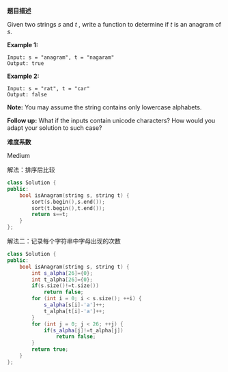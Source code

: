  **题目描述**   

Given two strings *s* and *t* , write a function to determine if *t* is an anagram of *s*.

**Example 1:**

```
Input: s = "anagram", t = "nagaram"
Output: true
```

**Example 2:**

```
Input: s = "rat", t = "car"
Output: false
```

**Note:**
You may assume the string contains only lowercase alphabets.

**Follow up:**
What if the inputs contain unicode characters? How would you adapt your solution to such case?

 **难度系数**    

 Medium 

解法：排序后比较

```c++
class Solution {
public:
    bool isAnagram(string s, string t) {
        sort(s.begin(),s.end());
        sort(t.begin(),t.end());
        return s==t;
    }
};
```

解法二：记录每个字符串中字母出现的次数

```c++
class Solution {
public:
    bool isAnagram(string s, string t) {
        int s_alpha[26]={0};
        int t_alpha[26]={0};
        if(s.size()!=t.size())
            return false;
        for (int i = 0; i < s.size(); ++i) {
            s_alpha[s[i]-'a']++;
            t_alpha[t[i]-'a']++;
        }
        for (int j = 0; j < 26; ++j) {
            if(s_alpha[j]!=t_alpha[j])
                return false;
        }
        return true;
    }
};
```

